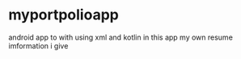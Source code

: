 # myportpolioapp
android app to with using xml and kotlin
in this app my own resume imformation i give 
